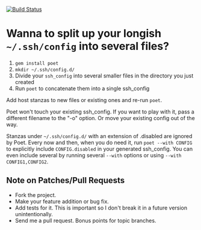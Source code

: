 [![Build Status](https://secure.travis-ci.org/awendt/poet.png)](http://travis-ci.org/awendt/poet)

# Wanna to split up your longish `~/.ssh/config` into several files?

1. `gem install poet`
2. `mkdir ~/.ssh/config.d/`
3. Divide your `ssh_config` into several smaller files in the directory you just created
4. Run `poet` to concatenate them into a single ssh_config

Add host stanzas to new files or existing ones and re-run `poet`.

Poet won't touch your existing ssh_config.
If you want to play with it, pass a different filename to the "-o" option.
Or move your existing config out of the way.

Stanzas under `~/.ssh/config.d/` with an extension of .disabled are ignored by Poet.
Every now and then, when you do need it, run `poet --with CONFIG` to explicitly include
`CONFIG.disabled` in your generated ssh_config. You can even include several by running several
`--with` options or using `--with CONFIG1,CONFIG2`.

## Note on Patches/Pull Requests

* Fork the project.
* Make your feature addition or bug fix.
* Add tests for it. This is important so I don't break it in a future version unintentionally.
* Send me a pull request. Bonus points for topic branches.
